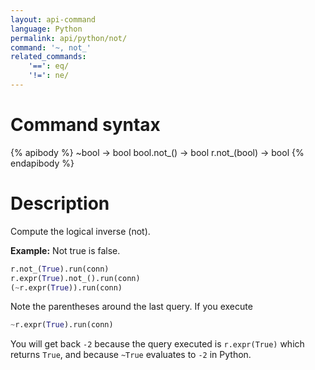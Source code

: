 ```yaml
---
layout: api-command
language: Python
permalink: api/python/not/
command: '~, not_'
related_commands:
    '==': eq/
    '!=': ne/
---
```


# Command syntax #

{% apibody %}
~bool &rarr; bool
bool.not_() &rarr; bool
r.not_(bool) &rarr; bool
{% endapibody %}

# Description #
Compute the logical inverse (not).

__Example:__ Not true is false.

```py
r.not_(True).run(conn)
r.expr(True).not_().run(conn)
(~r.expr(True)).run(conn)
```

Note the parentheses around the last query. If you execute

```py
~r.expr(True).run(conn)
```

You will get back `-2` because the query executed is `r.expr(True)` which returns `True`,
and because `~True` evaluates to `-2` in Python.
